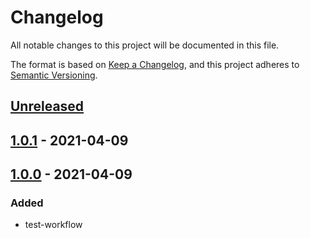 # Changelog

All notable changes to this project will be documented in this file.

The format is based on [Keep a Changelog](https://keepachangelog.com/en/1.0.0/),
and this project adheres to [Semantic Versioning](https://semver.org/spec/v2.0.0.html).

## [Unreleased]

## [1.0.1] - 2021-04-09

## [1.0.0] - 2021-04-09

### Added

-   test-workflow

[Unreleased]: https://github.com/marcialrivas/ms-spring-boot-movies/compare/1.0.1...HEAD

[1.0.1]: https://github.com/marcialrivas/ms-spring-boot-movies/compare/1.0.0...1.0.1

[1.0.0]: https://github.com/marcialrivas/ms-spring-boot-movies/compare/398e1c59267c8a0ebbef5fef4f1ea7f9cd91c7fe...1.0.0
